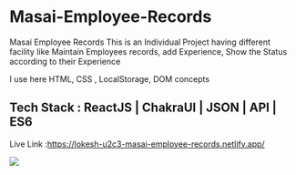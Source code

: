 # Masai-Employee-Records
Masai Employee Records This is an Individual Project having different facility like Maintain Employees records, add Experience, Show the Status according to their Experience


I use here HTML, CSS , LocalStorage, DOM concepts

## Tech Stack : ReactJS | ChakraUI | JSON | API | ES6

Live Link :https://lokesh-u2c3-masai-employee-records.netlify.app/


<img src="https://miro.medium.com/max/875/1*m-0B4yRN7r6HaUTBCyetjg.png"/>
